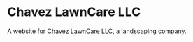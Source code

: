 # Chavez LawnCare LLC
A website for <a href="https://mannychavez12.000webhostapp.com/">Chavez LawnCare LLC</a>, a landscaping company.
